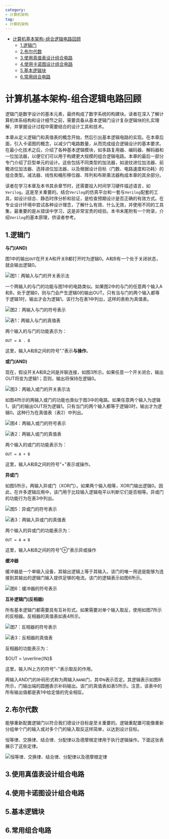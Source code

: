 ```yaml
---
category: 
- 计算机架构
tag:
- 计算机架构
---
```


- [计算机基本架构-组合逻辑电路回顾](#计算机基本架构-组合逻辑电路回顾)
  - [1.逻辑门](#1逻辑门)
  - [2.布尔代数](#2布尔代数)
  - [3.使用真值表设计组合电路](#3使用真值表设计组合电路)
  - [4.使用卡诺图设计组合电路](#4使用卡诺图设计组合电路)
  - [5.基本逻辑块](#5基本逻辑块)
  - [6.常用组合电路](#6常用组合电路)


# 计算机基本架构-组合逻辑电路回顾

逻辑门是数字设计的基本元素，最终构成了数字系统的构建块。读者在深入了解计算机体系结构和设计细节之前，需要具备从基本逻辑门设计复杂逻辑块的扎实理解，并掌握设计过程中需要结合的设计工具和技术。

本章从定义逻辑门和真值表的概念开始，然后引出基本逻辑电路的实现。在本章后面，引入卡诺图的概念，以减少门电路数量，从而完成组合逻辑设计的基本要求。在最小化技术之后，介绍了各种基本逻辑模块，如多路复用器、编码器、解码器和一位加法器，以便它们可以用于构建更大规模的组合逻辑电路。本章的最后一部分专门介绍了巨型单元的设计。这些包括不同类型的加法器，如波纹进位加法器、前瞻进位加法器、选择进位加法器，以及根据设计目标（门数、电路速度和功耗）的组合类型。减法器、线性和桶形移位器、阵列和布斯乘法器构成本章的其余部分。

读者在学习本章及本书其余章节时，还需要投入时间学习硬件描述语言，如```Verilog```。这是至关重要的。结合```Verilog```的仿真平台和一套与```Verilog```配套的工具，如设计综合、静态时序分析和验证，是检查预期设计是否正确的有效方式。在专业设计环境中尝试各种设计理念，了解什么有效、什么无效，并使用不同的工具集，最重要的是从错误中学习，这是非常宝贵的经验。本书末尾附有一个附录，介绍```Verilog```的基本原理，供读者参考。

## 1.逻辑门

**与门(AND)**

图1中的输出```OUT```在开关A和开关B都打开时为逻辑0。A和B有一个处于关闭状态，就会输出逻辑0。

![图1：两输入与门的开关表示法](https://raw.githubusercontent.com/zgjsxx/static-img-repo/main/blog/computer-base/Fundamentals-of-Computer-Architecture-and-Design/1/fig-1-switch-representation-of-two-input-AND-gate.png)

一个两输入的与门的功能与图1中的电路类似。如果图2中的与门的任意两个输入A和B，处于逻辑0，则与门会产生逻辑0的输出OUT。只有当与门的两个输入都等于逻辑1时，输出才会为逻辑1。该行为在表1中列出，这样的表称为真值表。

![图2：两输入与门的符号表示](https://raw.githubusercontent.com/zgjsxx/static-img-repo/main/blog/computer-base/Fundamentals-of-Computer-Architecture-and-Design/1/fig-2-two-input-AND-gate-symbol.png)

![表1：两输入与门的真值表](https://raw.githubusercontent.com/zgjsxx/static-img-repo/main/blog/computer-base/Fundamentals-of-Computer-Architecture-and-Design/1/tbl-1-two-input-AND-gate-truth-table.png)

两个输入的与门的功能表示为：

```shell
OUT = A . B
```

这里，输入A和B之间的符号"."表示**与操作**。

**或门(AND)**

现在，假设开关A和B之间是并联连接，如图3所示。如果任意一个开关闭合，输出OUT将变为逻辑1；否则，输出将保持在逻辑0。

![图3：两输入或门的开关表示法](https://raw.githubusercontent.com/zgjsxx/static-img-repo/main/blog/computer-base/Fundamentals-of-Computer-Architecture-and-Design/1/fig-3-switch-representation-of-two-input-OR-gate.png)

如图4所示的两输入或门的功能也类似于图3中的电路。如果任意两个输入为逻辑1，该门的输出OUT将为逻辑1。只有当门的两个输入都等于逻辑0时，输出才为逻辑0。这种行为在真值表（表2）中列出。

![图4：两输入或门的符号表示](https://raw.githubusercontent.com/zgjsxx/static-img-repo/main/blog/computer-base/Fundamentals-of-Computer-Architecture-and-Design/1/fig-4-two-input-OR-gate-symbol.png)

![表2：两输入或门的真值表](https://raw.githubusercontent.com/zgjsxx/static-img-repo/main/blog/computer-base/Fundamentals-of-Computer-Architecture-and-Design/1/tbl2-two-input-or-gate-truth-table.png)

两个输入的或门的功能表示为：

```shell
OUT = A + B
```

这里，输入A和B之间的符号"+"表示或操作。

**异或门**

如图5所示，两输入异或门（XOR门）。如果两个输入相等，XOR门输出逻辑0。因此，在许多逻辑应用中，该门用于比较输入逻辑电平以判断它们是否相等。异或门的功能行为在表3中列出。

![图5：异或门的符号表示](https://raw.githubusercontent.com/zgjsxx/static-img-repo/main/blog/computer-base/Fundamentals-of-Computer-Architecture-and-Design/1/fig-5-two-input-XOR-gate-symbol.png)

![表3：两输入异或门的真值表](https://raw.githubusercontent.com/zgjsxx/static-img-repo/main/blog/computer-base/Fundamentals-of-Computer-Architecture-and-Design/1/tbl3-two-input-XOR-gate-truth-table.png)

两个输入的异或门的功能表示为：

```shell
OUT = A ⊕ B
```

这里，输入A和B之间的符号"⊕"表示异或操作

**缓冲器**

缓冲器是一个单输入设备，其输出逻辑上等于其输入。该门的唯一用途是能够为连接到其输出的逻辑门输入提供足够的电流。该门的逻辑表示如图6所示。

![图6：缓冲器的符号表示](https://raw.githubusercontent.com/zgjsxx/static-img-repo/main/blog/computer-base/Fundamentals-of-Computer-Architecture-and-Design/1/fig-6-buffer-symbol.png)

**互补逻辑门(反相器)**

所有基本逻辑门都需要具有互补形式。如果需要对单个输入取反，使用如图7所示的反相器。反相器的真值表如表4所示。

![图7：反相器的符号表示](https://raw.githubusercontent.com/zgjsxx/static-img-repo/main/blog/computer-base/Fundamentals-of-Computer-Architecture-and-Design/1/fig-7-inverter-symbol.png)

![表3：反相器的真值表](https://raw.githubusercontent.com/zgjsxx/static-img-repo/main/blog/computer-base/Fundamentals-of-Computer-Architecture-and-Design/1/tbl-4-inverter-truth-table.png)

反相器的功能表示为：

$OUT = \overline{IN}$

这里，输入IN上方的符号"-"表示取反的作用。

两输入AND门的补码形式称为两输入```NAND```门，其中```N```表示否定。其逻辑表示如图8所示，门输出端的圆圈表示补码输出。该门的真值表如表5所示。注意，该表中的所有输出值都是表1中给定值的完全相反。

## 2.布尔代数

能够重新配置逻辑门以符合我们德设计目标是至关重要的。逻辑重配置可能像重新分组单个门的输入或对多个门的输入取反这样简单，以达到设计目标。

恒等律、交换律、结合律、分配律以及德摩根定律用于执行逻辑操作。下面这张表展示了这些定律。

![恒等律、交换律、结合律、分配律以及德摩根定律 ](https://raw.githubusercontent.com/zgjsxx/static-img-repo/main/blog/computer-base/Fundamentals-of-Computer-Architecture-and-Design/1/algebra.png)


## 3.使用真值表设计组合电路

## 4.使用卡诺图设计组合电路

## 5.基本逻辑块

## 6.常用组合电路